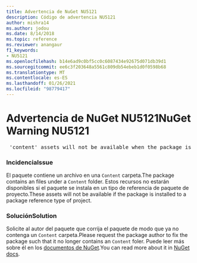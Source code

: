 ```yaml
---
title: Advertencia de NuGet NU5121
description: Código de advertencia NU5121
author: mishra14
ms.author: jodou
ms.date: 8/14/2018
ms.topic: reference
ms.reviewer: anangaur
f1_keywords:
- NU5121
ms.openlocfilehash: b14e6ad9c0bf5cc0c6087434e92675d071db39d1
ms.sourcegitcommit: ee6c3f203648a5561c809db54ebeb1d0f0598b68
ms.translationtype: MT
ms.contentlocale: es-ES
ms.lasthandoff: 01/26/2021
ms.locfileid: "98779417"
---
```

# <a name="nuget-warning-nu5121"></a><span data-ttu-id="b97ad-103">Advertencia de NuGet NU5121</span><span class="sxs-lookup"><span data-stu-id="b97ad-103">NuGet Warning NU5121</span></span>
<pre> 'content' assets will not be available when the package is installed after the migration.</pre>

### <a name="issue"></a><span data-ttu-id="b97ad-104">Incidencia</span><span class="sxs-lookup"><span data-stu-id="b97ad-104">Issue</span></span>

<span data-ttu-id="b97ad-105">El paquete contiene un archivo en una `Content` carpeta.</span><span class="sxs-lookup"><span data-stu-id="b97ad-105">The package contains an files under a `Content` folder.</span></span> <span data-ttu-id="b97ad-106">Estos recursos no estarán disponibles si el paquete se instala en un tipo de referencia de paquete de proyecto.</span><span class="sxs-lookup"><span data-stu-id="b97ad-106">These assets will not be available if the package is installed to a package reference type of project.</span></span>


### <a name="solution"></a><span data-ttu-id="b97ad-107">Solución</span><span class="sxs-lookup"><span data-stu-id="b97ad-107">Solution</span></span>

<span data-ttu-id="b97ad-108">Solicite al autor del paquete que corrija el paquete de modo que ya no contenga un `Content` carpeta.</span><span class="sxs-lookup"><span data-stu-id="b97ad-108">Please request the package author to fix the package such that it no longer contains an `Content` foler.</span></span> <span data-ttu-id="b97ad-109">Puede leer más sobre él en los [documentos de NuGet](../../consume-packages/migrate-packages-config-to-package-reference.md).</span><span class="sxs-lookup"><span data-stu-id="b97ad-109">You can read more about it in [NuGet docs](../../consume-packages/migrate-packages-config-to-package-reference.md).</span></span>
